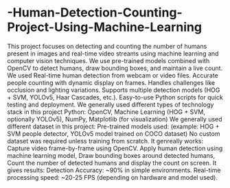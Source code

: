 # -Human-Detection-Counting-Project-Using-Machine-Learning
This project focuses on detecting and counting the number of humans present in images and real-time video streams using machine learning and computer vision techniques. We use pre-trained models combined with OpenCV to detect humans, draw bounding boxes, and maintain a live count.
 We used Real-time human detection from webcam or video files. Accurate people counting with dynamic display on frames. Handles challenges like occlusion and lighting variations. Supports multiple detection models (HOG + SVM, YOLOv5, Haar Cascades, etc.). Easy-to-use Python scripts for quick testing and deployment.
We generally used different types of technology stack in this project Python: OpenCV, Machine Learning (HOG + SVM, optionally YOLOv5), NumPy, Matplotlib (for visualization)
We generally used different dataset in this project: Pre-trained models used: (example: HOG + SVM people detector, YOLOv5 model trained on COCO dataset)
No custom dataset was required unless training from scratch.
It genreally works: Capture video frame-by-frame using OpenCV. Apply human detection using machine learning model, Draw bounding boxes around detected humans, Count the number of detected humans and display the count on screen.
It gives results: Detection Accuracy: ~90% in simple environments.
Real-time processing speed: ~20-25 FPS (depending on hardware and model used).



